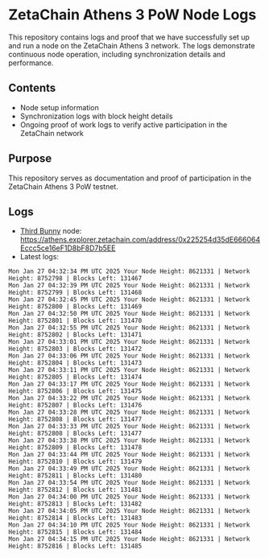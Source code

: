 # ZetaChain Athens 3 PoW Node Logs
This repository contains logs and proof that we have successfully set up and run a node on the ZetaChain Athens 3 network. The logs demonstrate continuous node operation, including synchronization details and performance.

## Contents
- Node setup information
- Synchronization logs with block height details
- Ongoing proof of work logs to verify active participation in the ZetaChain network

## Purpose
This repository serves as documentation and proof of participation in the ZetaChain Athens 3 PoW testnet.

## Logs

- [Third Bunny](https://thirdbunny.xyz/) node: https://athens.explorer.zetachain.com/address/0x225254d35dE666064Eccc5ce16eF1D8bF8D7b5EE
- Latest logs:
```
Mon Jan 27 04:32:34 PM UTC 2025 Your Node Height: 8621331 | Network Height: 8752798 | Blocks Left: 131467
Mon Jan 27 04:32:39 PM UTC 2025 Your Node Height: 8621331 | Network Height: 8752799 | Blocks Left: 131468
Mon Jan 27 04:32:45 PM UTC 2025 Your Node Height: 8621331 | Network Height: 8752800 | Blocks Left: 131469
Mon Jan 27 04:32:50 PM UTC 2025 Your Node Height: 8621331 | Network Height: 8752801 | Blocks Left: 131470
Mon Jan 27 04:32:55 PM UTC 2025 Your Node Height: 8621331 | Network Height: 8752802 | Blocks Left: 131471
Mon Jan 27 04:33:01 PM UTC 2025 Your Node Height: 8621331 | Network Height: 8752803 | Blocks Left: 131472
Mon Jan 27 04:33:06 PM UTC 2025 Your Node Height: 8621331 | Network Height: 8752804 | Blocks Left: 131473
Mon Jan 27 04:33:11 PM UTC 2025 Your Node Height: 8621331 | Network Height: 8752805 | Blocks Left: 131474
Mon Jan 27 04:33:17 PM UTC 2025 Your Node Height: 8621331 | Network Height: 8752806 | Blocks Left: 131475
Mon Jan 27 04:33:22 PM UTC 2025 Your Node Height: 8621331 | Network Height: 8752807 | Blocks Left: 131476
Mon Jan 27 04:33:28 PM UTC 2025 Your Node Height: 8621331 | Network Height: 8752808 | Blocks Left: 131477
Mon Jan 27 04:33:33 PM UTC 2025 Your Node Height: 8621331 | Network Height: 8752808 | Blocks Left: 131477
Mon Jan 27 04:33:38 PM UTC 2025 Your Node Height: 8621331 | Network Height: 8752809 | Blocks Left: 131478
Mon Jan 27 04:33:44 PM UTC 2025 Your Node Height: 8621331 | Network Height: 8752810 | Blocks Left: 131479
Mon Jan 27 04:33:49 PM UTC 2025 Your Node Height: 8621331 | Network Height: 8752811 | Blocks Left: 131480
Mon Jan 27 04:33:54 PM UTC 2025 Your Node Height: 8621331 | Network Height: 8752812 | Blocks Left: 131481
Mon Jan 27 04:34:00 PM UTC 2025 Your Node Height: 8621331 | Network Height: 8752813 | Blocks Left: 131482
Mon Jan 27 04:34:05 PM UTC 2025 Your Node Height: 8621331 | Network Height: 8752814 | Blocks Left: 131483
Mon Jan 27 04:34:10 PM UTC 2025 Your Node Height: 8621331 | Network Height: 8752815 | Blocks Left: 131484
Mon Jan 27 04:34:15 PM UTC 2025 Your Node Height: 8621331 | Network Height: 8752816 | Blocks Left: 131485
```
